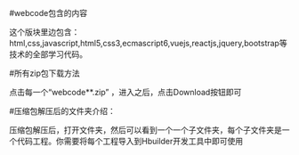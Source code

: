 #webcode包含的内容  

这个版块里边包含：html,css,javascript,html5,css3,ecmascript6,vuejs,reactjs,jquery,bootstrap等技术的全部学习代码。 

#所有zip包下载方法

点击每一个“webcode**.zip” ，进入之后，点击Download按钮即可

#压缩包解压后的文件夹介绍：  

压缩包解压后，打开文件夹，然后可以看到一个一个子文件夹，每个子文件夹是一个代码工程。你需要将每个工程导入到Hbuilder开发工具中即可使用
